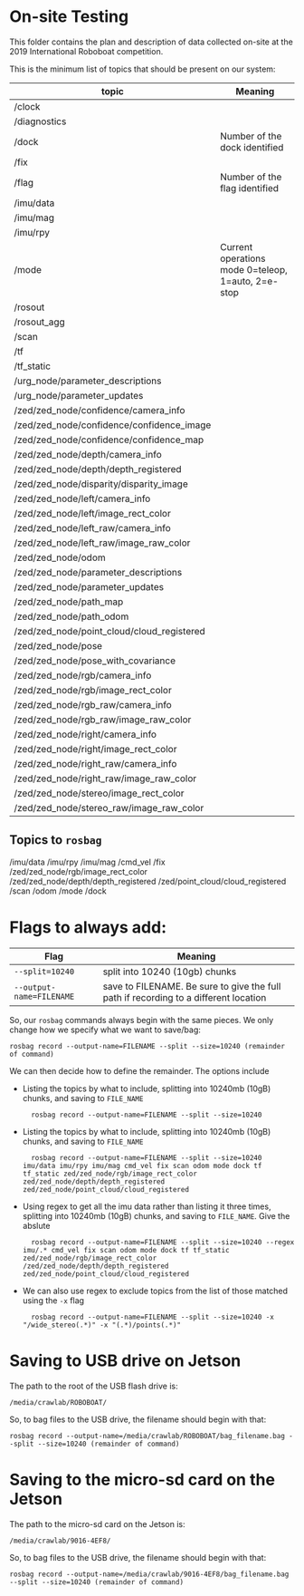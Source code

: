 # On-site Testing 
This folder contains the plan and description of data collected on-site at the 2019 International Roboboat competition.

This is the minimum list of topics that should be present on our system:

topic                                      | Meaning  
------------------------------------------ | -----  
/clock                                     |  
/diagnostics                               |  
/dock                                      | Number of the dock identified  
/fix                                       |  
/flag                                      | Number of the flag identified 
/imu/data                                  |  
/imu/mag                                   |  
/imu/rpy                                   |  
/mode                                      | Current operations mode 0=teleop, 1=auto, 2=e-stop 
/rosout                                    |  
/rosout_agg                                |  
/scan                                      |  
/tf                                        |  
/tf_static                                 |   
/urg_node/parameter_descriptions           |  
/urg_node/parameter_updates                |  
/zed/zed_node/confidence/camera_info       |  
/zed/zed_node/confidence/confidence_image  |  
/zed/zed_node/confidence/confidence_map    |  
/zed/zed_node/depth/camera_info            |  
/zed/zed_node/depth/depth_registered       |  
/zed/zed_node/disparity/disparity_image    |  
/zed/zed_node/left/camera_info             |  
/zed/zed_node/left/image_rect_color        |  
/zed/zed_node/left_raw/camera_info         |  
/zed/zed_node/left_raw/image_raw_color     |  
/zed/zed_node/odom                         |  
/zed/zed_node/parameter_descriptions       |  
/zed/zed_node/parameter_updates            |  
/zed/zed_node/path_map                     |  
/zed/zed_node/path_odom                    |  
/zed/zed_node/point_cloud/cloud_registered |  
/zed/zed_node/pose                         |  
/zed/zed_node/pose_with_covariance         |  
/zed/zed_node/rgb/camera_info              |  
/zed/zed_node/rgb/image_rect_color         |  
/zed/zed_node/rgb_raw/camera_info          |  
/zed/zed_node/rgb_raw/image_raw_color      |  
/zed/zed_node/right/camera_info            |  
/zed/zed_node/right/image_rect_color       |  
/zed/zed_node/right_raw/camera_info        |  
/zed/zed_node/right_raw/image_raw_color    |  
/zed/zed_node/stereo/image_rect_color      |  
/zed/zed_node/stereo_raw/image_raw_color   |  


## Topics to `rosbag`
/imu/data
/imu/rpy
/imu/mag
/cmd_vel
/fix
/zed/zed_node/rgb/image_rect_color
/zed/zed_node/depth/depth_registered 
/zed/point_cloud/cloud_registered
/scan
/odom 
/mode
/dock

# Flags to always add:
Flag                     | Meaning  
------------------------ | ----------------------------------------------------------------------------------  
`--split=10240`          | split into 10240 (10gb) chunks  
`--output-name=FILENAME` | save to FILENAME. Be sure to give the full path if recording to a different location  

So, our `rosbag` commands always begin with the same pieces. We only change how we specify what we want to save/bag:

    rosbag record --output-name=FILENAME --split --size=10240 (remainder of command)

We can then decide how to define the remainder. The options include 

* Listing the topics by what to include, splitting into 10240mb (10gB) chunks, and saving to `FILE_NAME`

        rosbag record --output-name=FILENAME --split --size=10240

* Listing the topics by what to include, splitting into 10240mb (10gB) chunks, and saving to `FILE_NAME`

        rosbag record --output-name=FILENAME --split --size=10240 imu/data imu/rpy imu/mag cmd_vel fix scan odom mode dock tf tf_static zed/zed_node/rgb/image_rect_color zed/zed_node/depth/depth_registered zed/zed_node/point_cloud/cloud_registered

* Using regex to get all the imu data rather than listing it three times, splitting into 10240mb (10gB) chunks, and saving to `FILE_NAME`. Give the abslute

        rosbag record --output-name=FILENAME --split --size=10240 --regex imu/.* cmd_vel fix scan odom mode dock tf tf_static zed/zed_node/rgb/image_rect_color /zed/zed_node/depth/depth_registered zed/zed_node/point_cloud/cloud_registered

* We can also use regex to exclude topics from the list of those matched using the `-x` flag

        rosbag record --output-name=FILENAME --split --size=10240 -x "/wide_stereo(.*)" -x "(.*)/points(.*)"


# Saving to USB drive on Jetson  
The path to the root of the USB flash drive is:

    /media/crawlab/ROBOBOAT/

So, to bag files to the USB drive, the filename should begin with that:

    rosbag record --output-name=/media/crawlab/ROBOBOAT/bag_filename.bag --split --size=10240 (remainder of command)


# Saving to the micro-sd card on the Jetson  
The path to the micro-sd card on the Jetson is:

    /media/crawlab/9016-4EF8/
    
So, to bag files to the USB drive, the filename should begin with that:

    rosbag record --output-name=/media/crawlab/9016-4EF8/bag_filename.bag --split --size=10240 (remainder of command)


